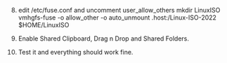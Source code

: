 
8. edit /etc/fuse.conf and uncomment user_allow_others
   mkdir LinuxISO
   vmhgfs-fuse -o allow_other -o auto_unmount .host:/Linux-ISO-2022  $HOME/LinuxISO
   
9. Enable Shared Clipboard, Drag n Drop and Shared Folders.
10. Test it and everything should work fine. 
